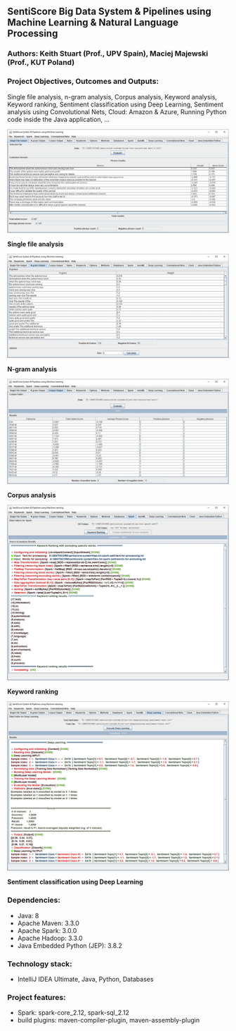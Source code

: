 ## SentiScore Big Data System & Pipelines using Machine Learning & Natural Language Processing

### Authors: Keith Stuart (Prof., UPV Spain), Maciej Majewski (Prof., KUT Poland)

### Project Objectives, Outcomes and Outputs: 
Single file analysis, n-gram analysis, Corpus analysis, Keyword analysis, Keyword ranking, Sentiment classification using Deep Learning, Sentiment analysis using Convolutional Nets, Cloud: Amazon & Azure, Running Python code inside the Java application, ...

![sentiscore-system](/images/sentiscore-system-1.jpg)

**Single file analysis**

![sentiscore-system](/images/sentiscore-system-2.jpg)

**N-gram analysis**

![sentiscore-system](/images/sentiscore-system-3.jpg)

**Corpus analysis**

![sentiscore-system](/images/sentiscore-system-9.jpg)

**Keyword ranking**

![sentiscore-system](/images/sentiscore-system-11.jpg)

**Sentiment classification using Deep Learning**

### Dependencies:
* Java: 8
* Apache Maven: 3.3.0
* Apache Spark: 3.0.0 
* Apache Hadoop: 3.3.0
* Java Embedded Python (JEP): 3.8.2

### Technology stack:
* IntelliJ IDEA Ultimate, Java, Python, Databases

### Project features: 
* Spark: spark-core_2.12, spark-sql_2.12
* build plugins: maven-compiler-plugin, maven-assembly-plugin

